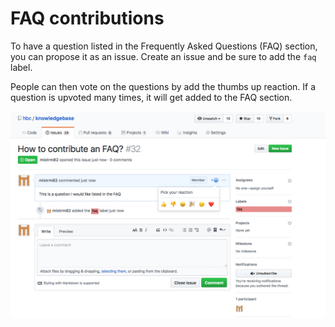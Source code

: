 # FAQ contributions

To have a question listed in the Frequently Asked Questions (FAQ) section, you can propose it as an issue. Create an issue and be sure to add the `faq` label. 

People can then vote on the questions by add the thumbs up reaction. If a question is upvoted many times, it will get added to the FAQ section.


<img src="https://github.com/mistrm82/knowledgebase/raw/master/screenshot.png">

 